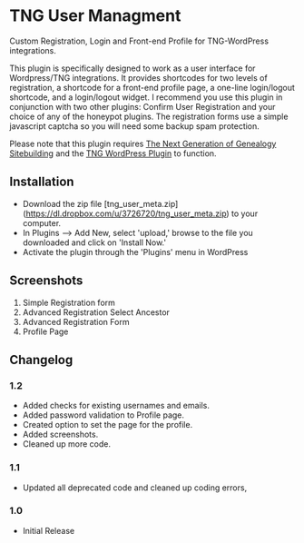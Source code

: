 # TNG User Managment

Custom Registration, Login and Front-end Profile for TNG-WordPress integrations.

This plugin is specifically designed to work as a user interface for Wordpress/TNG integrations. It provides shortcodes for two levels of registration, a shortcode for a front-end profile page, a one-line login/logout shortcode, and a login/logout widget. I recommend you use this plugin in conjunction with two other plugins: Confirm User Registration and your choice of any of the honeypot plugins. The registration forms use a simple javascript captcha so you will need some backup spam protection.

Please note that this plugin requires [The Next Generation of Genealogy Sitebuilding](http://www.tngsitebuilding.com/) and the [TNG WordPress Plugin](http://wordpress.org/extend/plugins/tng-wordpress-plugin/) to function.

## Installation

* Download the zip file [tng_user_meta.zip] (https://dl.dropbox.com/u/3726720/tng_user_meta.zip) to your computer.
* In Plugins --> Add New, select 'upload,' browse to the file you downloaded and click on 'Install Now.'
* Activate the plugin through the 'Plugins' menu in WordPress

## Screenshots

1. Simple Registration form
2. Advanced Registration Select Ancestor
3. Advanced Registration Form
4. Profile Page

## Changelog

### 1.2
* Added checks for existing usernames and emails.
* Added password validation to Profile page.
* Created option to set the page for the profile.
* Added screenshots.
* Cleaned up more code.

### 1.1 
* Updated all deprecated code and cleaned up coding errors,

### 1.0 
* Initial Release